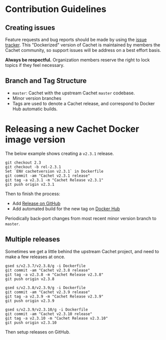 # Contribution Guidelines

## Creating issues

Feature requests and bug reports should be made by using the [issue tracker](https://github.com/cachethq/Docker/issues). This "Dockerized" version of Cachet is maintained by members the Cachet community, so support issues will be address on a best effort basis.

**Always be respectful.** Organization members reserve the right to lock topics if they feel necessary.

## Branch and Tag Structure

* `master`: Cachet with the upstream Cachet `master` codebase.
* Minor version branches
* Tags are used to denote a Cachet release, and correspond to Docker Hub automatic builds.

# Releasing a new Cachet Docker image version

The below example shows creating a `v2.3.1` release.

```
git checkout 2.3
git checkout -b rel-2.3.1
Set `ENV cachetversion v2.3.1` in Dockerfile
git commit -am "Cachet v2.3.1 release"
git tag -a v2.3.1 -m "Cachet Release v2.3.1"
git push origin v2.3.1
```

Then to finish the process:

* Add [Release on GitHub](https://github.com/CachetHQ/Docker/releases)
* Add automated build for the new tag on [Docker Hub](https://hub.docker.com/r/cachethq/docker/builds/)

Periodically back-port changes from most recent minor version branch to `master`.

## Multiple releases

Sometimes we get a little behind the upstream Cachet project, and need to make a few releases at once. 

```
gsed s/v2.3.7/v2.3.8/g -i Dockerfile
git commit -am "Cachet v2.3.8 release"
git tag -a v2.3.8 -m "Cachet Release v2.3.8"
git push origin v2.3.8

gsed s/v2.3.8/v2.3.9/g -i Dockerfile
git commit -am "Cachet v2.3.9 release"
git tag -a v2.3.9 -m "Cachet Release v2.3.9"
git push origin v2.3.9

gsed s/v2.3.9/v2.3.10/g -i Dockerfile
git commit -am "Cachet v2.3.10 release"
git tag -a v2.3.10 -m "Cachet Release v2.3.10"
git push origin v2.3.10
```

Then setup releases on GitHub.
